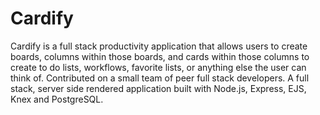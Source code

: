 # Cardify

Cardify is a full stack productivity application that allows users to create boards, columns within those boards, and cards within those columns to create to do lists, workflows, favorite lists, or anything else the user can think of.  Contributed on a small team of peer full stack developers. A full stack, server side rendered application built with Node.js, Express,  EJS, Knex and PostgreSQL.
